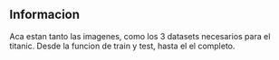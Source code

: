 ## Informacion

Aca estan tanto las imagenes, como los 3 datasets necesarios para el titanic. Desde la funcion de train y test, hasta el el completo.
